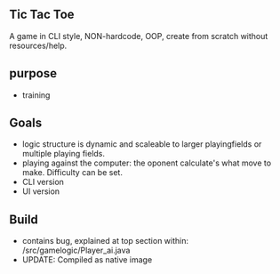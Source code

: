 ## Tic Tac Toe

A game in CLI style, NON-hardcode, OOP, create from scratch without resources/help.

## purpose
- training

## Goals
- logic structure is dynamic and scaleable to larger playingfields or multiple playing fields.
- playing against the computer: the oponent calculate's what move to make. Difficulty can be set.
- CLI version
- UI version

## Build
- contains bug, explained at top section within: /src/gamelogic/Player_ai.java
- UPDATE: Compiled as native image
